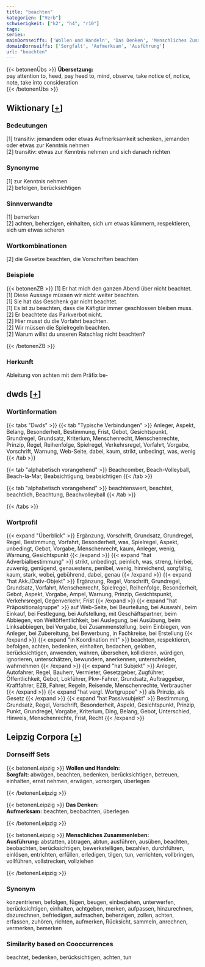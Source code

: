 ```yaml
---
title: "beachten"
kategorien: ["Verb"]
schwierigkeit: ["k2", "h4", "r10"]
tags:
series:
mainDornseiffs: ['Wollen und Handeln', 'Das Denken', 'Menschliches Zusammenleben']
domainDornseiffs: ['Sorgfalt', 'Aufmerksam', 'Ausführung']
url: "beachten"
---
```


{{< betonenÜbs >}}
**Übersetzung:**  
pay attention to, heed, pay heed to, mind, observe, take notice  of, notice, note, take into consideration  
{{< /betonenÜbs >}}

## Wiktionary [[+](https://de.wiktionary.org/wiki/beachten)]

### Bedeutungen
[1] transitiv: jemandem oder etwas Aufmerksamkeit schenken, jemanden oder etwas zur Kenntnis nehmen  
[2] transitiv: etwas zur Kenntnis nehmen und sich danach richten  

### Synonyme
[1] zur Kenntnis nehmen  
[2] befolgen, berücksichtigen  

### Sinnverwandte
[1] bemerken  
[2] achten, beherzigen, einhalten, sich um etwas kümmern, respektieren, sich um etwas scheren  

### Wortkombinationen
[2] die Gesetze beachten, die Vorschriften beachten  

### Beispiele
{{< betonenZB >}}
[1] Er hat mich den ganzen Abend über nicht beachtet.  
[1] Diese Aussage müssen wir nicht weiter beachten.  
[1] Sie hat das Geschenk gar nicht beachtet.  
[1] Es ist zu beachten, dass die Käfigtür immer geschlossen bleiben muss.  
[2] Er beachtete das Parkverbot nicht.  
[2] Hier musst du die Vorfahrt beachten.  
[2] Wir müssen die Spielregeln beachten.  
[2] Warum willst du unseren Ratschlag nicht beachten?  

{{< /betonenZB >}}
### Herkunft
Ableitung von achten mit dem Präfix be-  



## dwds [[+](https://www.dwds.de/wb/beachten)]

### Wortinformation
{{< tabs "Dwds" >}}
{{< tab "Typische Verbindungen" >}}
Anleger, Aspekt, Belang, Besonderheit, Bestimmung, Frist, Gebot, Gesichtspunkt, Grundregel, Grundsatz, Kriterium, Menschenrecht, Menschenrechte, Prinzip, Regel, Reihenfolge, Spielregel, Verkehrsregel, Vorfahrt, Vorgabe, Vorschrift, Warnung, Web-Seite, dabei, kaum, strikt, unbedingt, was, wenig
{{< /tab >}}

{{< tab "alphabetisch vorangehend" >}}
Beachcomber, Beach-Volleyball, Beach-la-Mar, Beabsichtigung, beabsichtigen
{{< /tab >}}

{{< tab "alphabetisch vorangehend" >}}
beachtenswert, beachtet, beachtlich, Beachtung, Beachvolleyball
{{< /tab >}}

{{< /tabs >}}

### Wortprofil
{{< expand "Überblick" >}} Ergänzung, Vorschrift, Grundsatz, Grundregel, Regel, Bestimmung, Vorfahrt, Besonderheit, was, Spielregel, Aspekt, unbedingt, Gebot, Vorgabe, Menschenrecht, kaum, Anleger, wenig, Warnung, Gesichtspunkt {{< /expand >}}
{{< expand "hat Adverbialbestimmung" >}} strikt, unbedingt, peinlich, was, streng, hierbei, zuwenig, genügend, genauestens, penibel, wenig, hinreichend, sorgfältig, kaum, stark, wobei, gebührend, dabei, genau {{< /expand >}}
{{< expand "hat Akk./Dativ-Objekt" >}} Ergänzung, Regel, Vorschrift, Grundregel, Grundsatz, Vorfahrt, Menschenrecht, Spielregel, Reihenfolge, Besonderheit, Gebot, Aspekt, Vorgabe, Ampel, Warnung, Prinzip, Gesichtspunkt, Verkehrsregel, Gegenverkehr, Frist {{< /expand >}}
{{< expand "hat Präpositionalgruppe" >}} auf Web-Seite, bei Beurteilung, bei Auswahl, beim Einkauf, bei Festlegung, bei Aufstellung, mit Geschäftspartner, beim Abbiegen, von Weltöffentlichkeit, bei Auslegung, bei Ausübung, beim Linksabbiegen, bei Vergabe, bei Zusammenstellung, beim Einbiegen, von Anleger, bei Zubereitung, bei Bewerbung, in Fachkreise, bei Erstellung {{< /expand >}}
{{< expand "in Koordination mit" >}} beachten, respektieren, befolgen, achten, bedenken, einhalten, bedachen, geloben, berücksichtigen, anwenden, wahren, übersehen, kollidieren, würdigen, ignorieren, unterschätzen, bewundern, anerkennen, unterscheiden, wahrnehmen {{< /expand >}}
{{< expand "hat Subjekt" >}} Anleger, Autofahrer, Regel, Bauherr, Vermieter, Gesetzgeber, Zugführer, Öffentlichkeit, Gebot, Lokführer, Pkw-Fahrer, Grundsatz, Auftraggeber, Kraftfahrer, EZB, Fahrer, Regeln, Reisende, Menschenrechte, Verbraucher {{< /expand >}}
{{< expand "hat vergl. Wortgruppe" >}} als Prinzip, als Gesetz {{< /expand >}}
{{< expand "hat Passivsubjekt" >}} Bestimmung, Grundsatz, Regel, Vorschrift, Besonderheit, Aspekt, Gesichtspunkt, Prinzip, Punkt, Grundregel, Vorgabe, Kriterium, Ding, Belang, Gebot, Unterschied, Hinweis, Menschenrechte, Frist, Recht {{< /expand >}}

## Leipzig Corpora [[+](https://corpora.uni-leipzig.de/en/res?word=beachten&corpusId=deu_newscrawl-public_2018)]

### Dornseiff Sets
{{< betonenLeipzig >}}
**Wollen und Handeln:**  
**Sorgfalt:** abwägen, beachten, bedenken, berücksichtigen, betreuen, einhalten, ernst nehmen, erwägen, vorsorgen, überlegen  

{{< /betonenLeipzig >}}


{{< betonenLeipzig >}}
**Das Denken:**  
**Aufmerksam:** beachten, beobachten, überlegen  

{{< /betonenLeipzig >}}


{{< betonenLeipzig >}}
**Menschliches Zusammenleben:**  
**Ausführung:** abstatten, abtragen, abtun, ausführen, ausüben, beachten, beobachten, berücksichtigen, bewerkstelligen, bezahlen, durchführen, einlösen, entrichten, erfüllen, erledigen, tilgen, tun, verrichten, vollbringen, vollführen, vollstrecken, vollziehen  

{{< /betonenLeipzig >}}

### Synonym
konzentrieren, befolgen, fügen, beugen, einbeziehen, unterwerfen, berücksichtigen, einhalten, achtgeben, merken, aufpassen, hinzurechnen, dazurechnen, befriedigen, aufmachen, beherzigen, zollen, achten, erfassen, zuhören, richten, aufmerken, Rücksicht, sammeln, anrechnen, vermerken, bemerken


### Similarity based on Cooccurrences
beachtet, bedenken, berücksichtigen, achten, tun

